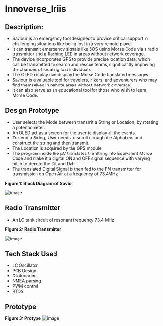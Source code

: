 # Innoverse_Iriis

## Description: 
- Saviour is an emergency tool designed to provide critical support in challenging situations like being lost in a very remote place.
- It can transmit emergency signals like SOS using Morse Code via a radio transmitter and a flashing LED in areas without network coverage.
- The device incorporates GPS to provide precise location data, which can be transmitted to search and rescue teams, significantly improving the chances of locating lost individuals.
- The OLED display can display the Morse Code translated messages.
- Saviour is a valuable tool for travelers, hikers, and adventurers who may find themselves in remote areas without network coverage.
- It can also serve as an educational tool for those who wish to learn Morse Code.

## Design Prototype
- User selects the Mode between transmit a String or Location, by rotating a potentiometer.
- An OLED act as a screen for the user to display all the events.
- To send a String, User needs to scroll through the Alphabets and construct the string and then transmit.
- The Location is acquired by the GPS module
- The program inside the µC translates the String into Equivalent Morse Code and make it a digital ON and OFF signal sequence with varying pitch to denote the Dit and Dah
- The translated Digital Signal is then fed to the FM transmitter for transmission on Open Air at a frequency of 73.4MHz

**Figure 1: Block Diagram of Savior**

![image](https://user-images.githubusercontent.com/55133414/235340365-0b2e3507-5481-4c78-8ed0-5e43c68ce848.png)

## Radio Transmitter
- An LC tank circuit of resonant frequency 73.4 MHz

**Figure 2: Radio Transmitter**

![image](https://user-images.githubusercontent.com/55133414/235340710-b6dee785-2ab0-4d8a-85b3-09ad6ed42dbf.png)

## Tech Stack Used
- LC Oscillator
- PCB Design
- Dictionaries
- NMEA parsing
- PWM control
- RTOS

## Prototype

**Figure 3: Protype**
![image](https://user-images.githubusercontent.com/55133414/235340482-9f422210-1cf3-46b1-9195-1fd4bb7a3fed.png)




